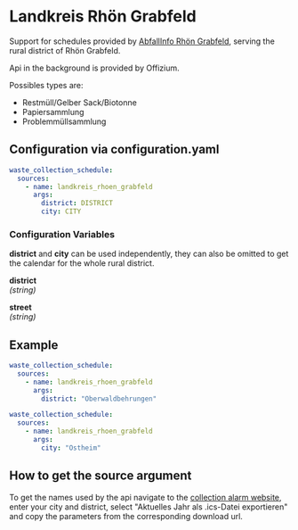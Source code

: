 # Landkreis Rhön Grabfeld

Support for schedules provided by [AbfallInfo Rhön Grabfeld](https://www.abfallinfo-rhoen-grabfeld.de/service/abfuhr-wecker), serving the rural district of Rhön Grabfeld.

Api in the background is provided by Offizium.

Possibles types are:
- Restmüll/Gelber Sack/Biotonne
- Papiersammlung
- Problemmüllsammlung

## Configuration via configuration.yaml

```yaml
waste_collection_schedule:
  sources:
    - name: landkreis_rhoen_grabfeld
      args:
        district: DISTRICT
        city: CITY
```

### Configuration Variables

**district** and **city** can be used independently, they can also be omitted to get the calendar for the whole rural district.

**district**  
*(string)*

**street**  
*(string)*

## Example


```yaml
waste_collection_schedule:
  sources:
    - name: landkreis_rhoen_grabfeld
      args:
        district: "Oberwaldbehrungen"
```

```yaml
waste_collection_schedule:
  sources:
    - name: landkreis_rhoen_grabfeld
      args:
        city: "Ostheim"
```

## How to get the source argument

To get the names used by the api navigate to the [collection alarm website](https://www.abfallinfo-rhoen-grabfeld.de/service/abfuhr-wecker), enter your city and district, select "Aktuelles Jahr als .ics-Datei exportieren" and copy the parameters from the corresponding download url.
